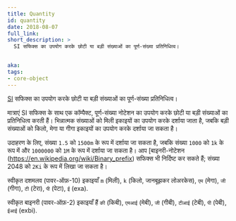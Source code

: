 ```yaml
---
title: Quantity
id: quantity
date: 2018-08-07
full_link:
short_description: >
  SI सफिक्स का उपयोग करके छोटी या बड़ी संख्याओं का पूर्ण-संख्या प्रतिनिधित्व।


aka: 
tags:
- core-object
---
```

 [SI](https://en.wikipedia.org/wiki/International_System_of_Units) सफिक्स का उपयोग करके छोटी या बड़ी संख्याओं का पूर्ण-संख्या प्रतिनिधित्व।

<!--more-->

मात्राएं SI सफिक्स के साथ एक कॉम्पैक्ट, पूर्ण-संख्या नोटेशन का उपयोग करके छोटी या बड़ी संख्याओं का प्रतिनिधित्व करती हैं। भिन्नात्मक संख्याओं को मिली इकाइयों का उपयोग करके दर्शाया जाता है, जबकि बड़ी संख्याओं को किलो, मेगा या गीगा इकाइयों का उपयोग करके दर्शाया जा सकता है।

उदाहरण के लिए, संख्या `1.5` को `1500m` के रूप में दर्शाया जा सकता है, जबकि संख्या `1000` को `1k` के रूप में और `1000000` को `1M` के रूप में दर्शाया जा सकता है। आप [बाइनरी-नोटेशन (https://en.wikipedia.org/wiki/Binary_prefix) सफिक्स भी निर्दिष्ट कर सकते हैं; संख्या 2048 को `2Ki` के रूप में लिखा जा सकता है।

स्वीकृत दशमलव (पावर-ऑफ़-10) इकाइयाँ `m` (मिली), `k` (किलो,
जानबूझकर लोअरकेस), `एम` (मेगा), `जी` (गीगा), `टी` (टेरा), `पी` (पेटा),
`ई` (exa).

स्वीकृत बाइनरी (पावर-ऑफ़-2) इकाइयाँ हैं `की` (किबी), `एमआई` (मेबी), `जी` (गीबी), `टीआई` (टेबी), `पी` (पेबी), `ईआई` (exbi).

